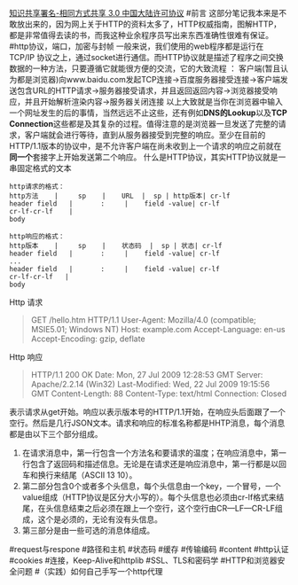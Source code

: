  [知识共享署名-相同方式共享 3.0 中国大陆许可协议](https://creativecommons.org/licenses/by-sa/3.0/cn/)
#前言
这部分笔记我本来是不敢放出来的，因为网上关于HTTP的资料太多了，HTTP权威指南，图解HTTP，都是非常值得去读的书，而我这种业余程序员写出来东西准确性很难有保证。
#http协议，端口，加密与封帧
一般来说，我们使用的web程序都是运行在TCP/IP  协议之上，通过socket进行通信。而HTTP协议就是描述了程序之间交换数据的一种方法，只要遵循它就能很方便的交流，它的大致流程 ：
客户端(暂且认为都是浏览器)向www.baidu.com发起TCP连接->百度服务器接受连接->客户端发送包含URL的HTTP请求->服务器接受请求，并且返回返回内容->浏览器接受响应，并且开始解析渲染内容->服务器关闭连接
以上大致就是当你在浏览器中输入一个网址发生的后的事情，当然远远不止这些，还有例如**DNS的Lookup**以及**TCP Connection**这些都是及其复杂的过程。值得注意的是浏览器一旦发送了完整的请求，客户端就会进行等待，直到从服务器接受到完整的响应。至少在目前的HTTP/1.1版本的协议中，是不允许客户端在尚未收到上一个请求的响应之前就在**同一个**套接字上开始发送第二个响应。
什么是HTTP协议，其实HTTP协议就是一串固定格式的文本
```table
http请求的格式：
http方法    |     sp    |    URL  |  sp | http版本| cr-lf
header field   |       :     |    field -value| cr-lf
cr-lf-cr-lf    |
body     
```

```table
http响应的格式：
http版本    |     sp    |    状态码  |  sp | 状态| cr-lf
header field   |       :     |    field -value| cr-lf
...
header field   |       :     |    field -value| cr-lf
cr-lf-cr-lf   |
body     
```
Http 请求
>GET /hello.htm HTTP/1.1
User-Agent: Mozilla/4.0 (compatible; MSIE5.01; Windows NT)
Host: example.com
Accept-Language: en-us
Accept-Encoding: gzip, deflate

Http 响应
> HTTP/1.1 200 OK
Date: Mon, 27 Jul 2009 12:28:53 GMT
Server: Apache/2.2.14 (Win32)
Last-Modified: Wed, 22 Jul 2009 19:15:56 GMT
Content-Length: 88
Content-Type: text/html
Connection: Closed

表示请求从get开始。响应以表示版本号的HTTP/1.1开始，在响应头后面跟了一个空行。然后是几行JSON文本。请求和响应的标准名称都是HHTP消息，每个消息都是由以下三个部分组成。
1. 在请求消息中，第一行包含一个方法名和要请求的温度；在响应消息中，第一行包含了返回码和描述信息。无论是在请求还是响应消息中，第一行都是以回车和换行来结尾（ASCII 13 10）。
2. 第二部分包含0个或者多个头信息，每个头信息由一个key，一个冒号，一个value组成（HTTP协议是区分大小写的）。每个头信息也必须由cr-lf格式来结尾，在头信息结束之后必须在跟上一个空行，这个空行由CR—LF—CR-LF组成，这个是必须的，无论有没有头信息。
3. 第三部分是由一些可选的消息体组成。





#request与respone
#路径和主机
#状态码
#缓存
#传输编码
#content
#http认证
#cookies
#连接，Keep-Alive和httplib
#SSL、TLS和密码学
#HTTP和浏览器安全问题
#（实践）如何自己手写一个http代理